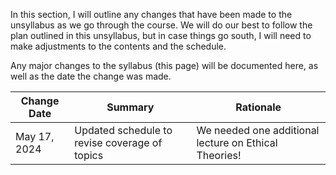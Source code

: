 In this section, I will outline any changes that have been made to the unsyllabus as we go through the course.
We will do our best to follow the plan outlined in this unsyllabus, but in case things go south, I will need to make adjustments to the contents and the schedule.

Any major changes to the syllabus (this page) will be documented here, as well as the date the change was made. 

| Change Date | Summary | Rationale |
|-------------|---------|-----------|
| May 17, 2024 | Updated schedule to revise coverage of topics   | We needed one additional lecture on Ethical Theories! |